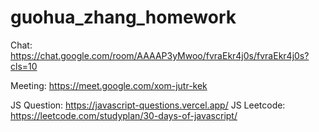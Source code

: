 # guohua_zhang_homework


Chat: https://chat.google.com/room/AAAAP3yMwoo/fvraEkr4j0s/fvraEkr4j0s?cls=10

Meeting: https://meet.google.com/xom-jutr-kek

JS Question: https://javascript-questions.vercel.app/
JS Leetcode: https://leetcode.com/studyplan/30-days-of-javascript/
